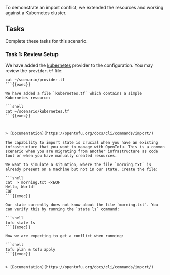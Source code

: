 To demonstrate an import conflict, we extended the resources and working against a Kubernetes cluster.

## Tasks

Complete these tasks for this scenario.

### Task 1: Review Setup

We have added the [kubernetes](https://registry.terraform.io/providers/hashicorp/kubernetes/latest/docs) provider to the configuration. You may review the `provider.tf` file:

```shell
cat ~/scenario/provider.tf
```{{exec}}

We have added a file `kubernetes.tf` which contains a simple Kubernetes resource:

```shell
cat ~/scenario/kubernetes.tf
```{{exec}}



> [Documentation](https://opentofu.org/docs/cli/commands/import/)

The capability to import state is crucial when you have an existing infrastructure that you want to manage with OpenTofu. This is a common scenario when you are migrating from another infrastructure as code tool or when you have manually created resources.

We want to simulate a situation, where the file `morning.txt` is already present on a machine but not in our state. Create the file:

```shell
cat  > morning.txt <<EOF
Hello, World!
EOF
```{{exec}}

Our state currently does not know about the file `morning.txt`. You can verify this by running the `state ls` command:

```shell
tofu state ls
```{{exec}}

Now we are expecting to get a conflict when running:

```shell
tofu plan & tofu apply
```{{exec}}


> [Documentation](https://opentofu.org/docs/cli/commands/import/)


  